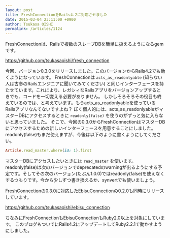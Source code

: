 ```yaml
---
layout: post
title: FreshConnectionをRails4.2に対応させました
date: 2015-03-04 23:11:00 +0900
author: Tsukasa OISHI
permalink: /articles/1124
---
```


FreshConnectionは、Railsで複数のスレーブDBを簡単に扱えるようになるgemです。                                                                                                                                 

https://github.com/tsukasaoishi/fresh_connection

今回、バージョン0.3.0をリリースしました。このバージョンからRails4.2でも動くようになっています。
FreshConnectionは ```acts_as_readonlyable``` (知らない人は古参のRailsエンジニアに聞いてみてください) と同じインターフェースを持たせています。これにより、レガシィなRailsアプリをバージョンアップするときでも、コードを一切変える必要がありません。
しかしそろそろその役目も終えているのでは、と考えています。もうacts_as_readonlyableを使っているRailsアプリなんてないですよね？ ぼく個人的には、acts_as_readonlyableがマスターDBにアクセスするときに ```readonly(false)``` を使うのがずっと気に入らないと思っていました。
そこで、今回の0.3.0からFreshConnectionはマスターDBにアクセスするための新しいインターフェースを用意することにしました。readonly(false)もまだ使えますが、今後は以下のように書くようにしてください。

```ruby
Article.read_master.where(id: 1).first
```

マスターDBにアクセスしたいときには ```read_master``` を使います。readonly(false)は次のバージョンでdeprecatedのwarningが出るようにする予定です。そしてその次のバージョン(たぶん1.0.0)ではreadonly(false)を使えなくするつもりです。今から少しずつ書き換えるか、synvertでも使いましょう。

FreshConnectionの0.3.0に対応したEbisuConnectionの0.2.0も同時にリリースしています。

https://github.com/tsukasaoishi/ebisu_connection

ちなみにFreshConnectionもEbisuConnectionもRuby2.0以上を対象にしています。
このブログもついでにRails4.2にアップデートしてRuby2.2.1で動かすようにしました。
